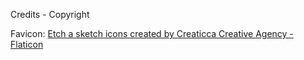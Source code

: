 Credits - Copyright

Favicon: <a href="https://www.flaticon.com/free-icons/etch-a-sketch" title="Etch a sketch icons">Etch a sketch icons created by Creaticca Creative Agency - Flaticon</a>